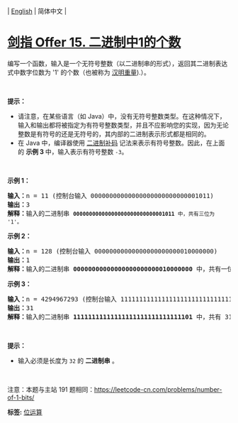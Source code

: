 | [English](README_EN.md) | 简体中文 |

# [剑指 Offer 15. 二进制中1的个数](https://leetcode-cn.com/problems/er-jin-zhi-zhong-1de-ge-shu-lcof)
<p>编写一个函数，输入是一个无符号整数（以二进制串的形式），返回其二进制表达式中数字位数为 '1' 的个数（也被称为 <a href="http://en.wikipedia.org/wiki/Hamming_weight" target="_blank">汉明重量</a>).）。</p>

<p> </p>

<p><strong>提示：</strong></p>

<ul>
	<li>请注意，在某些语言（如 Java）中，没有无符号整数类型。在这种情况下，输入和输出都将被指定为有符号整数类型，并且不应影响您的实现，因为无论整数是有符号的还是无符号的，其内部的二进制表示形式都是相同的。</li>
	<li>在 Java 中，编译器使用 <a href="https://baike.baidu.com/item/二进制补码/5295284">二进制补码</a> 记法来表示有符号整数。因此，在上面的 <strong>示例 3 </strong>中，输入表示有符号整数 <code>-3</code>。</li>
</ul>

<p> </p>

<p><strong>示例 1：</strong></p>

<pre>
<strong>输入：</strong>n = 11 (控制台输入 00000000000000000000000000001011)
<strong>输出：</strong>3
<strong>解释：</strong>输入的二进制串 <code><strong>00000000000000000000000000001011</strong> 中，共有三位为 '1'。</code>
</pre>

<p><strong>示例 2：</strong></p>

<pre>
<strong>输入：</strong>n = 128 (控制台输入 00000000000000000000000010000000)
<strong>输出：</strong>1
<strong>解释：</strong>输入的二进制串 <strong>00000000000000000000000010000000</strong> 中，共有一位为 '1'。
</pre>

<p><strong>示例 3：</strong></p>

<pre>
<strong>输入：</strong>n = 4294967293 (控制台输入 11111111111111111111111111111101，部分语言中 n = -3）
<strong>输出：</strong>31
<strong>解释：</strong>输入的二进制串 <strong>11111111111111111111111111111101</strong> 中，共有 31 位为 '1'。</pre>

<p> </p>

<p><strong>提示：</strong></p>

<ul>
	<li>输入必须是长度为 <code>32</code> 的 <strong>二进制串</strong> 。</li>
</ul>

<p> </p>

<p>注意：本题与主站 191 题相同：<a href="https://leetcode-cn.com/problems/number-of-1-bits/">https://leetcode-cn.com/problems/number-of-1-bits/</a></p>

**标签:**  [位运算](https://leetcode-cn.com/tag/bit-manipulation) 